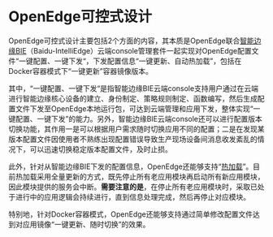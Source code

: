 
# OpenEdge可控式设计

OpenEdge可控式设计主要包括2个方面的内容，其本质是OpenEdge联合[智能边缘BIE](https://cloud.baidu.com/product/bie.html)（Baidu-IntelliEdge）云端console管理套件一起实现对OpenEdge配置文件“一键配置、一键下发“，下发配置信息“一键更新、自动热加载”，包括在Docker容器模式下“一键更新”容器镜像版本。

其中，“一键配置、一键下发“是指智能边缘BIE云端console支持用户通过在云端进行智能边缘核心设备的建立、身份制定、策略规则制定、函数编写，然后生成配置文件下发至OpenEdge本地运行包，可达到云端管理和应用下发，整体实现“一键配置、一键下发”的能力。另外，智能边缘BIE云端console还可以进行配置版本切换功能，其作用一是可以根据用户需求随时切换应用不同的配置；二是在发现某版本配置文件因使用者不熟练出现配置错误导致生产现场设备间消息收发紊乱的情况下，可以迅速切换稳定版本配置文件，及时止损。

此外，针对从智能边缘BIE下发的配置信息，OpenEdge还能够支持“[热加载](./OpenEdge-design.md)”。目前热加载采用全量更新的方式，既先停止所有老应用模块再启动所有新应用模块，因此模块提供的服务会中断。**需要注意的是**，在停止所有老应用模块时，采取已处于进行中的应用逻辑会持续进行，直到信息处理完成，然后再停止对应模块。

特别地，针对Docker容器模式，OpenEdge还能够支持通过简单修改配置文件达到对应用镜像“一键更新、随时切换”的效果。
